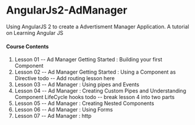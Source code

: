 # AngularJs2-AdManager
Using AngularJS 2 to create a Advertisment Manager Application.
A tutorial on Learning Angular JS 

#### Course Contents
1.  Lesson 01 -- Ad Manager Getting Started : Building your first Component
2.  Lesson 02 -- Ad Manager Getting Started : Using a Component as Directive
todo -- Add routing lesson here
3.  Lesson 03 -- Ad Manager : Using pipes and Events
4.  Lesson 04 -- Ad Manager : Creating Custom Pipes and Understanding Component LifeCycle hooks
todo -- break lesson 4 into two parts
5.  Lesson 05 -- Ad Manager : Creating Nested Components
6.  Lesson 06 -- Ad Manager : Using Forms
7.  Lesson 07 -- Ad Manager : http